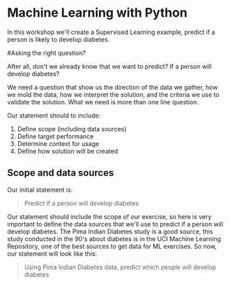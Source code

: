 # Machine Learning with Python

In this workshop we'll create a Supervised Learning example, predict if a person
is likely to develop diabetes.

#Asking the right question?

After all, don't we already know that we want to predict? If a person will develop
diabetes?

We need a question that show us the direction of the data we gather, how we mold the data, how we interpret the solution,
and the criteria we use to validate the solution. What we need is more than one line question.

Our statement should to include:

1. Define scope (including data sources)
2. Define target performance
3. Determine context for usage
4. Define how solution will be created

## Scope and data sources

Our initial statement is:

> Predict if a person will develop diabetes

Our statement should include the scope of our exercise, so here is very important to define the data sources
that we'll use to predict if a person will develop diabetes. The Pima Indian Diabetes study is a good source, this study conducted in the 90's about diabetes is in the UCI Machine Learning Repository, one of the best sources to get data for ML exercises.
So now, our statement will look like this:

> Using Pima Indian Diabetes data, predict which people will develop diabetes

 
